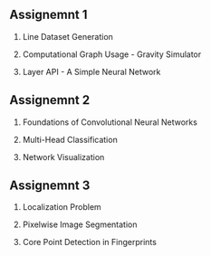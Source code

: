 ## Assignemnt 1

   1. Line Dataset Generation
   
   2. Computational Graph Usage - Gravity Simulator
   
   3. Layer API - A Simple Neural Network

## Assignemnt 2

   1. Foundations of Convolutional Neural Networks
   
   2. Multi-Head Classification
   
   3. Network Visualization
   
## Assignemnt 3

   1. Localization Problem
   
   2. Pixelwise Image Segmentation
   
   3. Core Point Detection in Fingerprints
   


